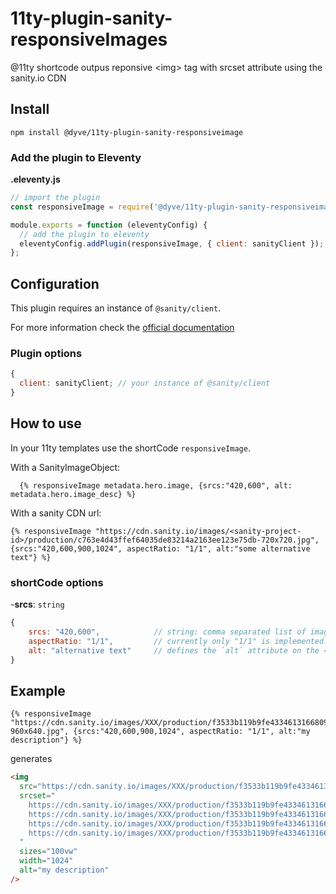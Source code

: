 # 11ty-plugin-sanity-responsiveImages

@11ty shortcode outpus reponsive &lt;img> tag with srcset attribute using the sanity.io CDN

## Install

```
npm install @dyve/11ty-plugin-sanity-responsiveimage
```

### Add the plugin to Eleventy

**.eleventy.js**

```js
// import the plugin
const responsiveImage = require('@dyve/11ty-plugin-sanity-responsiveimage');

module.exports = function (eleventyConfig) {
  // add the plugin to eleventy
  eleventyConfig.addPlugin(responsiveImage, { client: sanityClient });
};
```

## Configuration

This plugin requires an instance of `@sanity/client`.

For more information check the [official documentation](https://www.npmjs.com/package/@sanity/client)

### Plugin options

```js
{
  client: sanityClient; // your instance of @sanity/client
}
```

## How to use

In your 11ty templates use the shortCode `responsiveImage`.

With a SanityImageObject:

```
  {% responsiveImage metadata.hero.image, {srcs:"420,600", alt: metadata.hero.image_desc} %}
```

With a sanity CDN url:

```
{% responsiveImage "https://cdn.sanity.io/images/<sanity-project-id>/production/c763e4d43ffef64035de83214a2163ee123e75db-720x720.jpg", {srcs:"420,600,900,1024", aspectRatio: "1/1", alt:"some alternative text"} %}
```

### shortCode options

-**srcs**: `string`

```js
{
    srcs: "420,600",            // string: comma separated list of image width. Note: the last width will be used as `width` attribute on the <img> tag
    aspectRatio: "1/1",         // currently only "1/1" is implemented. Will respect 1/1 aspect ratio if image has different width and height. Height will be forced to width
    alt: "alternative text"     // defines the `alt` attribute on the <img> tag
}
```

## Example

```
{% responsiveImage "https://cdn.sanity.io/images/XXX/production/f3533b119b9fe433461316680948eb8fbd53e848-960x640.jpg", {srcs:"420,600,900,1024", aspectRatio: "1/1", alt:"my description"} %}
```

generates

```html
<img
  src="https://cdn.sanity.io/images/XXX/production/f3533b119b9fe433461316680948eb8fbd53e848-960x640.jpg?fit=crop"
  srcset="
    https://cdn.sanity.io/images/XXX/production/f3533b119b9fe433461316680948eb8fbd53e848-960x640.jpg?rect=160,0,640,640&w=420&h=420&fit=crop&auto=format    420w,
    https://cdn.sanity.io/images/XXX/production/f3533b119b9fe433461316680948eb8fbd53e848-960x640.jpg?rect=160,0,640,640&w=600&h=600&fit=crop&auto=format    600w,
    https://cdn.sanity.io/images/XXX/production/f3533b119b9fe433461316680948eb8fbd53e848-960x640.jpg?rect=160,0,640,640&w=900&h=900&fit=crop&auto=format    900w,
    https://cdn.sanity.io/images/XXX/production/f3533b119b9fe433461316680948eb8fbd53e848-960x640.jpg?rect=160,0,640,640&w=1024&h=1024&fit=crop&auto=format 1024w
  "
  sizes="100vw"
  width="1024"
  alt="my description"
/>
```
